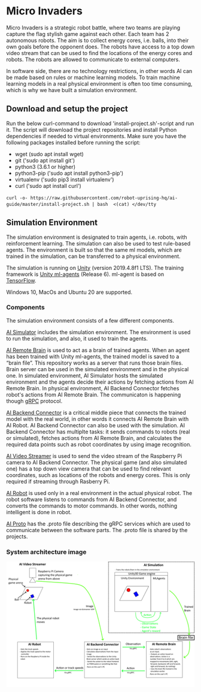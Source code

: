 # Micro Invaders

Micro Invaders is a strategic robot battle, where two teams are playing capture the flag stylish game against each other. Each team has 2 autonomous robots. The aim is to collect energy cores, i.e. balls, into their own goals before the opponent does. The robots have access to a top down video stream that can be used to find the locations of the energy cores and robots. The robots are allowed to communicate to external computers.

In software side, there are no technology restrictions, in other words AI can be made based on rules or machine learning models. To train machine learning models in a real physical environment is often too time consuming, which is why we have built a simulation environment.

## Download and setup the project
Run the below curl-command to download 'install-project.sh'-script and run it. The script will download the project repositories and install Python dependencies if needed to virtual environments. Make sure you have the following packages installed before running the script:
- wget        (sudo apt install wget)
- git         ('sudo apt install git')
- python3     (3.6.1 or higher)
- python3-pip ('sudo apt install python3-pip')
- virtualenv  ('sudo pip3 install virtualenv')
- curl	      ('sudo apt install curl')

`curl -o- https://raw.githubusercontent.com/robot-uprising-hq/ai-guide/master/install-project.sh | bash  <(cat) </dev/tty`

## Simulation Environment

The simulation environment is designated to train agents, i.e. robots, with reinforcement learning. The simulation can also be used to test rule-based agents. The environment is built so that the same ml models, which are trained in the simulation, can be transferred to a physical environment.

The simulation is running on [Unity](https://unity.com/) (version 2019.4.8f1 LTS). The training framework is [Unity ml-agents](https://github.com/Unity-Technologies/ml-agents) (Release 6). ml-agent is based on [TensorFlow](https://www.tensorflow.org/). 

Windows 10, MacOs and Ubuntu 20 are supported.


### Components

The simulation environment consists of a few different components.

[AI Simulator](https://github.com/robot-uprising-hq/ai-simulator) includes the simulation environment. The environment is used to run the simulation, and also, it used to train the agents.

[AI Remote Brain](https://github.com/robot-uprising-hq/ai-remote-brain) is used to act as a brain of trained agents. When an agent has been trained with Unity ml-agents, the trained model is saved to a “brain file”. This repository works as a server that runs those brain files. Brain server can be used in the simulated environment and in the physical one. In simulated environment, AI Simulator hosts the simulated environment and the agents decide their actions by fetching actions from AI Remote Brain. In physical environment, AI Backend Connector fetches robot's actions from AI Remote Brain. The communicaton is happening though [gRPC](https://grpc.io/) protocol.

[AI Backend Connector](https://github.com/robot-uprising-hq/ai-backend-connector) is a critical middle piece that connects the trained model with the real world, in other words it connects AI Remote Brain with AI Robot. AI Backend Connector can also be used with the simulation. AI Backend Connector has multiplte tasks: it sends commands to robots (real or simulated), fetches actions from AI Remote Brain, and calculates the required data points such as robot coordinates by using image recognition.

[AI Video Streamer](https://github.com/robot-uprising-hq/ai-video-streamer) is used to send the video stream of the Raspberry Pi camera to AI Backend Connector. The physical game (and also simulated one) has a top down view camera that can be used to find relevant coordinates, such as locations of the robots and energy cores. This is only required if streaming through Rasberry Pi. 

[AI Robot](https://github.com/robot-uprising-hq/ai-robot) is used only in a real environment in the actual physical robot. The robot software listens to commands from AI Backend Connector, and converts the commands to motor commands. In other words, nothing intelligent is done in robot.

[AI Proto](https://github.com/robot-uprising-hq/ai-proto) has the .proto file describing the gRPC services which are used to communicate between the software parts. The .proto file is shared by the projects.

### System architecture image
![system-architecture](system-architecture.png)
